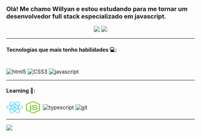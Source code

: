 <h3>Olá! Me chamo Willyan e estou estudando para me tornar um desenvolvedor full stack especializado em javascript.</h3>

<div align="center">
<img width="500px" src="https://github-readme-stats.vercel.app/api/top-langs/?username=willyanferreira&layout=compact&langs_count=7&theme=tokyonight&hide_border=true"/>
<img width="500px" src="https://github-readme-streak-stats.herokuapp.com/?user=willyanferreira&theme=tokyonight&hide_border=true"/>
</div>

<hr />

<h4>Tecnologias que mais tenho habilidades 💻:</h4>

<div style="display: inline-block"><br/>
<img alt="html5" src="https://img.shields.io/badge/HTML5-E34F26?style=for-the-badge&logo=html5&logoColor=white"/>
<img alt="CSS3" src="https://img.shields.io/badge/CSS3-1572B6?style=for-the-badge&logo=css3&logoColor=white"/>
<img alt="javascript" src="https://img.shields.io/badge/JavaScript-F7DF1E?style=for-the-badge&logo=javascript&logoColor=black"/>
</div>

<hr />


<div>
  <h4>Learning 🌱:</h4>
  <img align="center" alt="react" height="35" width="45" src="https://raw.githubusercontent.com/devicons/devicon/master/icons/react/react-original.svg">
  <img align="center" alt="nodejs" height="35" width="45" src="https://raw.githubusercontent.com/devicons/devicon/master/icons/nodejs/nodejs-original.svg">
  <img align="center" alt="typescript" height="35" width="45" src="https://cdn.jsdelivr.net/gh/devicons/devicon/icons/typescript/typescript-original.svg">
  <img align="center" alt="git" height="35" width="45" src="https://cdn.jsdelivr.net/gh/devicons/devicon/icons/git/git-original.svg"> 
  </div>
  
  <hr />
  <a href="https://www.linkedin.com/in/willyan-cfdss/" target="_blank"><img src="https://img.shields.io/badge/-LinkedIn-%230077B5?style=for-the-badge&logo=linkedin&logoColor=white" target="_blank"></a>
